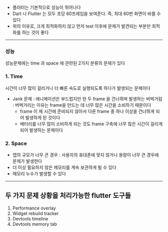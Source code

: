 - 플러터는 기본적으로 성능이 뛰어나다
- Dart 나 Flutter 는 모두 초당 60프레임을 보여준다. 즉, 최대 60번 화면이 바뀔 수 있다
- 위의 이유로, 크게 최적화하지 않고 먼저 test 이후에 문제가 발견되는 부분만 최적화를 하는 것이 좋다

---

### 성능
성능문제에는 time 과 space 에 관련된 2가지 분류의 문제가 있다

### 1. Time
시간이 너무 많이 걸리거나 더 빠른 속도로 실행되도록 하다가 발생되는 문제이다
- Jank 문제 : 애니메이션은 부드럽지만 한 두 frame 을 건너뛰며 발생하는 버벅거림
	: 버벅거리는 이유는 frame을 만드는 데 너무 많은 시간을 소비하기 때문이다
    - frame 이 제 시간에 준비되지 않아서 다른 frame 중 하나 이상을 건너뛰게 되어 발생하게 된 것이다
    - 배터리를 너무 많이 소비하게 되는 것도 frame 구축에 너무 많은 시간이 걸리게 되어 발생하는 문제이다
    
    
    
### 2. Space
- 앱의 규모가 너무 큰 경우 : 사용자의 휴대폰에 맞지 않거나 용량이 너무 큰 경우에 문제가 발생한다
- 더 이상 필요하지 않은 메모리를 계속 보관하게 될 수 있다
- 메모리 누수가 발생할 수 있다 

---

## 두 가지 문제 상황을 처리가능한 flutter 도구들

1. Performance overlay
2. Widget rebuild tracker
3. Devtools timeline
4. Devtools memory tab 

